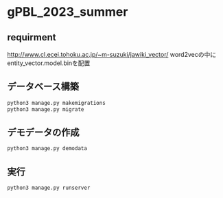 # gPBL_2023_summer
## requirment
http://www.cl.ecei.tohoku.ac.jp/~m-suzuki/jawiki_vector/
word2vecの中にentity_vector.model.binを配置

## データベース構築
```sh
python3 manage.py makemigrations
python3 manage.py migrate
```

## デモデータの作成
```sh
python3 manage.py demodata
```

## 実行
```sh
python3 manage.py runserver
```
